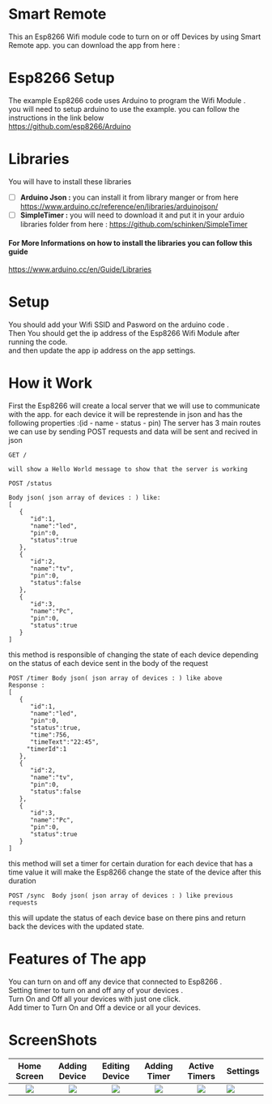 
# Smart Remote
This an Esp8266 Wifi module code to turn on or off Devices by using Smart Remote app.
you can download the app from here :


# Esp8266 Setup
The example Esp8266 code uses Arduino to program the Wifi Module .  
you will need to setup arduino to use the example.
you can follow the instructions in the link below  
https://github.com/esp8266/Arduino  

# Libraries
You will have to install these libraries 

 - [ ] **Arduino Json :** 
you can install it from library manger or from here 
 https://www.arduino.cc/reference/en/libraries/arduinojson/
 - [ ]  **SimpleTimer :**
 you will need to download it and put it in your arduio libraries folder from here :
 https://github.com/schinken/SimpleTimer

#### For More Informations on how to install the libraries you can follow this guide
https://www.arduino.cc/en/Guide/Libraries

# Setup
You should add your Wifi SSID and Pasword on the arduino code .  
Then You should get the ip address of the Esp8266 Wifi Module after running the code.  
and then update the app ip address on the app settings.  

# How it Work 
First the Esp8266 will create a local server that we will use to communicate with the app.
for each device it will be represtende in json and has the following properties :(id - name - status - pin) 
The server has 3 main routes we can use by sending POST requests and data will be sent and recived in json

```no-highlight
GET /

will show a Hello World message to show that the server is working
```

```no-highlight
POST /status

Body json( json array of devices : ) like:
[
   {
      "id":1,
      "name":"led",
      "pin":0,
      "status":true
   },
   {
      "id":2,
      "name":"tv",
      "pin":0,
      "status":false
   },
   {
      "id":3,
      "name":"Pc",
      "pin":0,
      "status":true
   }
]

```
this method is responsible of changing the state of each device depending on the status of each device sent in the body of the request

```no-highlight
POST /timer Body json( json array of devices : ) like above
Response :
[
   {
      "id":1,
      "name":"led",
      "pin":0,
      "status":true,
	  "time":756,  
	  "timeText":"22:45",
	 "timerId":1
   },
   {
      "id":2,
      "name":"tv",
      "pin":0,
      "status":false
   },
   {
      "id":3,
      "name":"Pc",
      "pin":0,
      "status":true
   }
]
```
this method will set a timer for certain duration for each device that has a time value 
it will make the Esp8266 change the state of the device after this duration

```no-highlight
POST /sync  Body json( json array of devices : ) like previous requests
```
this will update the status of each device base on there pins 
and return back the devices with the updated state.


# Features of The app
You can turn on and off any device that connected to Esp8266 .  
Setting timer to turn on and off any of your devices .  
Turn On and Off all your devices with just one click.  
Add timer to Turn On and Off a device or all your devices.  

# ScreenShots 

Home Screen                                      |                  Adding Device                 |                   Editing Device                   |                 Adding Timer                |                  Active Timers              |                  Settings                
:--------------------------------------------------:|:---------------------------------------------------:|:----------------------------------------------------:|:-------------------------------------------------:|:--------------------------------------------:|:--------------------------------------------
<img src="https://github.com/basemosama/Smart_Remote/blob/main/Screenshots/home.png" /> | <img src="https://github.com/basemosama/Smart_Remote/blob/main/Screenshots/add_device.png" /> | <img src="https://github.com/basemosama/Smart_Remote/blob/main/Screenshots/edit_device.png" /> |<img src="https://github.com/basemosama/Smart_Remote/blob/main/Screenshots/timer.png" /> |<img src="https://github.com/basemosama/Smart_Remote/blob/main/Screenshots/timers.png" />|<img src="https://github.com/basemosama/Smart_Remote/blob/main/Screenshots/settings.png" /> 

